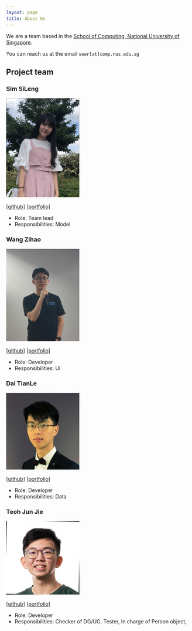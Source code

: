 ```yaml
---
layout: page
title: About Us
---
```


We are a team based in the [School of Computing, National University of Singapore](http://www.comp.nus.edu.sg).

You can reach us at the email `seer[at]comp.nus.edu.sg`

## Project team

### Sim SiLeng

<img src="images/pnutzz-0207.png" width="200px">

[[github](https://github.com/pnutzz-0207)]
[[portfolio](team/pnutzz-0207.md)]

* Role: Team lead
* Responsibilities: Model

### Wang Zihao

<img src="images/9temare.png" width="200px">

[[github](https://github.com/9teMare)]
[[portfolio](team/9temare.md)]

* Role: Developer
* Responsibilities: UI

### Dai TianLe

<img src="images/ddx-510.png" width="200px">

[[github](http://github.com/ddx-510)] [[portfolio](team/ddx-510.md)]

* Role: Developer
* Responsibilities: Data

### Teoh Jun Jie

<img src="images/junjieteoh.png" width="200px">

[[github](http://github.com/junjieteoh)]
[[portfolio](team/junjieteoh.md)]

* Role: Developer
* Responsibilities: Checker of DG/UG, Tester, In charge of Person object,  
